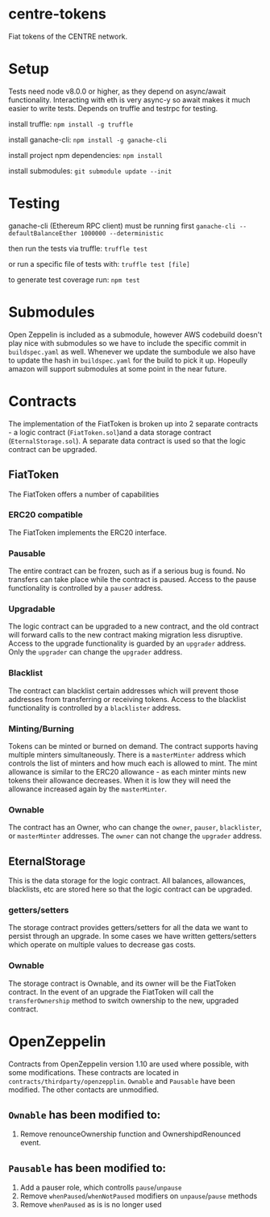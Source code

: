 # centre-tokens
Fiat tokens of the CENTRE network. 

# Setup
Tests need node v8.0.0 or higher, as they depend on async/await functionality. Interacting with eth is very async-y so await makes it much easier to write tests.
Depends on truffle and testrpc for testing.

install truffle:
```npm install -g truffle```

install ganache-cli:
```npm install -g ganache-cli```

install project npm dependencies:
```npm install```

install submodules:
```git submodule update --init```

# Testing
ganache-cli (Ethereum RPC client) must be running first
```ganache-cli --defaultBalanceEther 1000000 --deterministic```

then run the tests via truffle:
```truffle test```

or run a specific file of tests with:
```truffle test [file]```

to generate test coverage run:
```npm test```


# Submodules
Open Zeppelin is included as a submodule, however AWS codebuild doesn't play nice with submodules so we have to include the specific commit in `buildspec.yaml` as well. Whenever we update the sumbodule we also have to update the hash in `buildspec.yaml` for the build to pick it up. Hopeully amazon will support submodules at some point in the near future.


# Contracts
The implementation of the FiatToken is broken up into 2 separate contracts - a logic contract (`FiatToken.sol`)and a data storage contract (`EternalStorage.sol`).
A separate data contract is used so that the logic contract can be upgraded.

## FiatToken
The FiatToken offers a number of capabilities
### ERC20 compatible
The FiatToken implements the ERC20 interface.

### Pausable
The entire contract can be frozen, such as if a serious bug is found. No transfers can take place while the contract is paused.
Access to the pause functionality is controlled by a `pauser` address.

### Upgradable
The logic contract can be upgraded to a new contract, and the old contract will forward calls to the new contract making migration less disruptive.
Access to the upgrade functionality is guarded by an `upgrader` address. Only the `upgrader` can change the `upgrader` address.

### Blacklist
The contract can blacklist certain addresses which will prevent those addresses from transferring or receiving tokens.
Access to the blacklist functionality is controlled by a `blacklister` address.

### Minting/Burning
Tokens can be minted or burned on demand. The contract supports having multiple minters simultaneously. There is a 
`masterMinter` address which controls the list of minters and how much each is allowed to mint. The mint allowance is 
similar to the ERC20 allowance - as each minter mints new tokens their allowance decreases. When it is low they will
need the allowance increased again by the `masterMinter`.

### Ownable
The contract has an Owner, who can change the `owner`, `pauser`, `blacklister`, or `masterMinter` addresses. The `owner` can not change
the `upgrader` address.

## EternalStorage
This is the data storage for the logic contract. All balances, allowances, blacklists, etc are stored here so that the logic contract can be upgraded.

### getters/setters
The storage contract provides getters/setters for all the data we want to persist through an upgrade. In some cases we have
written getters/setters which operate on multiple values to decrease gas costs.

### Ownable
The storage contract is Ownable, and its owner will be the FiatToken contract. In the event of an upgrade the FiatToken
will call the `transferOwnership` method to switch ownership to the new, upgraded contract.


# OpenZeppelin
Contracts from OpenZeppelin version 1.10 are used where possible, with some modifications. These contracts are located
in `contracts/thirdparty/openzepplin`. `Ownable` and `Pausable` have been modified. The other contacts are unmodified.

## `Ownable` has been modified to:
1. Remove renounceOwnership function and OwnershipdRenounced event.
## `Pausable` has been modified to:
1. Add a pauser role, which controlls `pause`/`unpause`
2. Remove `whenPaused`/`whenNotPaused` modifiers on `unpause`/`pause` methods
3. Remove `whenPaused` as is is no longer used

